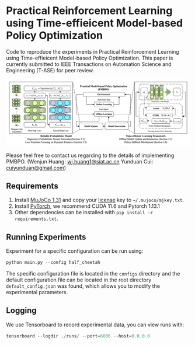 # Practical Reinforcement Learning using Time-effieicent Model-based Policy Optimization

Code to reproduce the experiments in Practical Reinforcement Learning using Time-effieicent Model-based Policy Optimization. This paper is currently submitted to IEEE Transactions on Automation Science and Engineering (T-ASE) for peer review.

![method.png](https://raw.githubusercontent.com/mrjun123/PMBPO/main/images/method.png)

Please feel free to contact us regarding to the details of implementing PMBPO. (Wenjun Huang: wj.huang1@siat.ac.cn Yunduan Cui: cuiyunduan@gmail.com)
## Requirements

1. Install [MuJoCo 1.31](https://www.roboti.us/download.html) and copy your [license](https://www.roboti.us/file/mjkey.txt) key to `~/.mujoco/mjkey.txt`. 
2. Install [PyTorch](https://pytorch.org/get-started/previous-versions/), we recommend CUDA 11.6 and Pytorch 1.13.1
3. Other dependencies can be installed with `pip install -r requirements.txt`.

## Running Experiments

Experiment for a specific configuration can be run using:

```python
python main.py --config half_cheetah
```

The specific configuration file is located in the `configs` directory and the default configuration file can be located in the root directory `default_config.json` was found, which allows you to modify the experimental parameters.

## Logging

We use Tensorboard to record experimental data, you can view runs with:

```python
tensorboard --logdir ./runs/ --port=6006 --host=0.0.0.0
```

